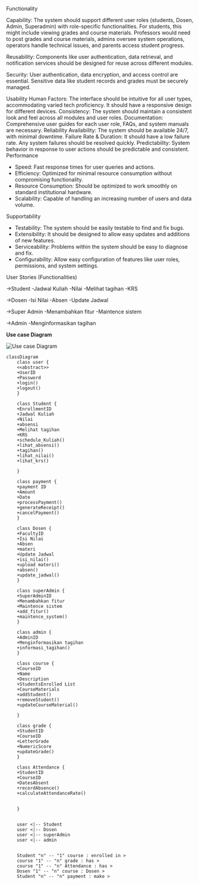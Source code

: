 Functionality

Capability: The system should support different user roles (students, Dosen, Admin, Superadmin) with role-specific functionalities. For students, this might include viewing grades and course materials. Professors would need to post grades and course materials, admins oversee system operations, operators handle technical issues, and parents access student progress.

Reusability: Components like user authentication, data retrieval, and notification services should be designed for reuse across different modules.

Security: User authentication, data encryption, and access control are essential. Sensitive data like student records and grades must be securely managed.

Usability
Human Factors: The interface should be intuitive for all user types, accommodating varied tech proficiency. It should have a responsive design for different devices.
Consistency: The system should maintain a consistent look and feel across all modules and user roles.
Documentation: Comprehensive user guides for each user role, FAQs, and system manuals are necessary.
Reliability
Availability: The system should be available 24/7, with minimal downtime.
Failure Rate & Duration: It should have a low failure rate. Any system failures should be resolved quickly.
Predictability: System behavior in response to user actions should be predictable and consistent.
Performance
- Speed: Fast response times for user queries and actions.
- Efficiency: Optimized for minimal resource consumption without compromising functionality.
- Resource Consumption: Should be optimized to work smoothly on standard institutional hardware.
- Scalability: Capable of handling an increasing number of users and data volume.

Supportability
- Testability: The system should be easily testable to find and fix bugs.
- Extensibility: It should be designed to allow easy updates and additions of new features.
- Serviceability: Problems within the system should be easy to diagnose and fix.
- Configurability: Allow easy configuration of features like user roles, permissions, and system settings.


User Stories (Functionalities)

->Student
-Jadwal Kuliah
-Nilai
-Melihat tagihan 
-KRS

->Dosen
-Isi Nilai
-Absen
-Update Jadwal

->Super Admin
-Menambahkan fitur
-Maintence sistem

->Admin
-Menginformasikan tagihan





**Use case Diagram**

![Use case Diagram](https://hackmd.io/_uploads/BJIBXPWZ0.jpg)




```mermaid
classDiagram
    class user {
    <<abstract>>
    +UserID
    +Password
    +login()
    +logout()
    }
    
    class Student {
    +EnrollmentID
    +Jadwal Kuliah
    +Nilai
    +absensi
    +Melihat tagihan
    +KRS
    +schedule_Kuliah()
    +lihat_absensi()
    +tagihan()
    +lihat_nilai()
    +lihat_krs()
    
    }
    
    class payment {
    +payment ID
    +Amount
    +Date
    +processPayment()
    +generateReceipt()
    +cancelPayment()
    }
    
    class Dosen {
    +FacultyID
    +Isi Nilai
    +Absen
    +materi
    +Update Jadwal
    +isi_nilai()
    +upload materi()
    +absen()
    +update_jadwal()
    }
    
    class superAdmin {
    +SuperAdminID
    +Menambahkan fitur
    +Maintence sistem
    +add_fitur()
    +maintence_system()
    }
    
    class admin {
    +AdminID
    +Menginformasikan tagihan
    +informasi_tagihan()
    }
    
    class course {
    +CourseID
    +Name
    +Description
    +StudentsEnrolled List
    +CourseMaterials
    +addStudent()
    +removeStudent()
    +updateCourseMaterial()
    
    }
    
    class grade {
    +StudentID
    +CourseID
    +LetterGrade
    +NumericScore
    +updateGrade()
    }
    
    class Attendance {
    +StudentID
    +CourseID
    +DatesAbsent
    +recordAbsence()
    +calculateAttendanceRate()


    }

    
    user <|-- Student
    user <|-- Dosen
    user <|-- superAdmin
    user <|-- admin
    
    
    Student "n" -- "1" course : enrolled in >
    course "1" -- "n" grade : has >
    course "1" -- "n" Attendance : has >
    Dosen "1" -- "n" course : Dosen >
    Student "n" -- "n" payment : make >












